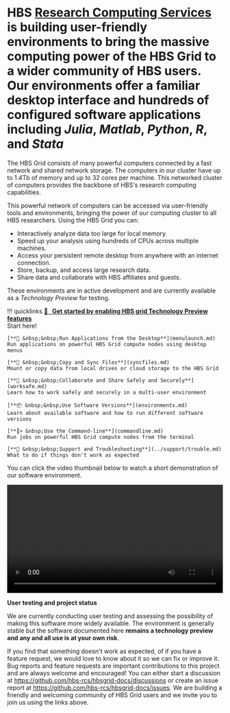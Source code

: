 # HBS [Research Computing Services](https://www.hbs.edu/research-computing-services) is building user-friendly environments to bring the massive computing power of the HBS Grid to a wider community of HBS users. Our environments offer a **familiar desktop interface** and hundreds of **configured software applications** including *Julia*, *Matlab*, *Python*, *R*, and *Stata*

The HBS Grid consists of many powerful computers connected by a fast
network and shared network storage. The computers in our cluster have
up to 1.4Tb of memory and up to 32 cores per machine. This networked
cluster of computers provides the backbone of HBS's research computing
capabilities.

This powerful network of computers can be accessed via user-friendly
tools and environments, bringing the power of our computing cluster to
all HBS researchers. Using the HBS Grid you can:

- Interactively analyze data too large for local memory.
- Speed up your analysis using hundreds of CPUs across multiple machines.
- Access your persistent remote desktop from anywhere with an internet connection.
- Store, backup, and access large research data.
- Share data and collaborate with HBS affiliates and guests.

These environments are in active development and are currently
available as a *Technology Preview* for testing.

!!! quicklinks
    [**🥇 &nbsp;&nbsp;Get started by enabling HBS grid Technology Preview features**](quickstart.md)  
    Start here!
     
    [**🚀 &nbsp;&nbsp;Run Applications from the Desktop**](menulaunch.md)  
    Run applications on powerful HBS Grid compute nodes using desktop menus
     
    [**🔄 &nbsp;&nbsp;Copy and Sync Files**](syncfiles.md)  
    Mount or copy data from local drives or cloud storage to the HBS Grid
     
    [**👥 &nbsp;&nbsp;Collaborate and Share Safely and Securely**](worksafe.md)  
    Learn how to work safely and securely in a multi-user environment
     
    [**📦 &nbsp;&nbsp;Use Software Versions**](environments.md)  
    Learn about available software and how to run different software versions
     
    [**┃> &nbsp;Use the Command-line**](commandline.md)  
    Run jobs on powerful HBS Grid compute nodes from the terminal
     
    [**🦺 &nbsp;&nbsp;Support and Troubleshooting**](../support/trouble.md)  
    What to do if things don't work as expected


You can click the video thumbnail below to watch a short demonstration
of our software environment.

<video id="hbsgrid_v3.0_demo" width="100%" controls>
  <source src="../media/intro.mp4" type="video/mp4">
Your browser does not support the video tag.
</video>


**User testing and project status**

We are currently conducting user testing and assessing the possibility
of making this software more widely available. The environment is
generally stable but the software documented here 
**remains a technology preview and any and all use is at your own risk**.

If you find that something doesn't work as expected, of if you have a
feature request, we would love to know about it so we can fix or improve
it. Bug reports and feature requests are important contributions to this
project and are always welcome and encouraged! You can either start a
discussion at <https://github.com/hbs-rcs/hbsgrid-docs/discussions> or create an issue
report at <https://github.com/hbs-rcs/hbsgrid-docs/issues>. We are building a
friendly and welcoming community of HBS Grid users and we invite you to
join us using the links above.
